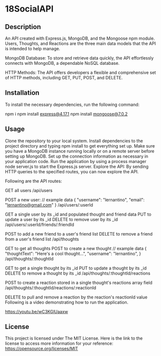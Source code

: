 # 18SocialAPI

## Description 
An API created with Express.js, MongoDB, and the Mongoose npm module. Users, Thoughts, and Reactions are the three main data models that the API is intended to help manage. 

MongoDB Database: To store and retrieve data quickly, the API effortlessly connects with MongoDB, a dependable NoSQL database.

HTTP Methods: The API offers developers a flexible and comprehensive set of HTTP methods, including GET, PUT, POST, and DELETE.

## Installation 
To install the necessary dependencies, run the following command:

npm i
npm install express@4.17.1
npm install mongoose@7.0.2

## Usage 
Clone the repository to your local system.
Install dependencies to the project directory and typing npm install to get everything set up.
Make sure you have a MongoDB instance running locally or on a remote server before setting up MongoDB. Set up the connection information as necessary in your application code.
Run the application by using a process manager node server.js to start the Express.js server.
Explore the API: By sending HTTP queries to the specified routes, you can now explore the API.


Following are the API routes:

GET all users
/api/users

POST a new user:
// example data
{
  "username": "lernantino",
  "email": "lernantino@gmail.com"
}
/api/users/:userId

GET a single user by its _id and populated thought and friend data
PUT to update a user by its _id
DELETE to remove user by its _id
/api/users/:userId/friends/:friendId

POST to add a new friend to a user's friend list
DELETE to remove a friend from a user's friend list
/api/thoughts

GET to get all thoughts
POST to create a new thought
// example data
{
  "thoughtText": "Here's a cool thought...",
  "username": "lernantino",
}
/api/thoughts/:thoughtId

GET to get a single thought by its _id
PUT to update a thought by its _id
DELETE to remove a thought by its _id
/api/thoughts/:thoughtId/reactions

POST to create a reaction stored in a single thought's reactions array field
/api/thoughts/:thoughtId/reactions/:reactionId

DELETE to pull and remove a reaction by the reaction's reactionId value
Following is a video demonstrating how to run the application. 

https://youtu.be/wC3KGlUaaxw

## License 
This project is licensed under The MIT License. Here is the link to the license to access more information for your reference: https://opensource.org/licenses/MIT

